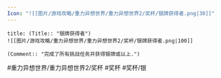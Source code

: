```yaml
---
Icon: "![[图片/游戏攻略/重力异想世界/重力异想世界2/奖杯/银牌获得者.png|30]]"
---
```

```ad-common-silver-trophy
title: (Title:: "银牌获得者")
![[图片/游戏攻略/重力异想世界/重力异想世界2/奖杯/银牌获得者.png|100]]

(Comment:: "完成了所有挑战任务并获得银牌或以上.")
```

#重力异想世界/重力异想世界2/奖杯 #奖杯 #奖杯/银
